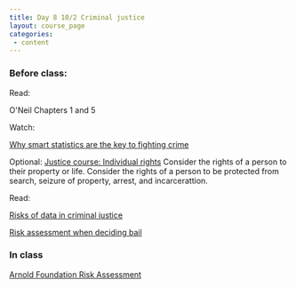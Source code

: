 ```yaml
---
title: Day 8 10/2 Criminal justice
layout: course_page
categories:
 - content
---
```


### Before class:

Read:
 
O'Neil Chapters 1 and 5

Watch: 

[Why smart statistics are the key to fighting crime](https://www.ted.com/talks/anne_milgram_why_smart_statistics_are_the_key_to_fighting_crime)

Optional: [Justice course: Individual rights](http://justiceharvard.org/lecture-7-this-land-is-your-land/)
Consider the rights of a person to their property or life. Consider the rights of a person to be protected from search, seizure of property, arrest, and incarcerattion. 

Read: 

[Risks of data in criminal justice](http://www.huffingtonpost.com/2014/08/01/eric-holder-moneyball-criminal-justice_n_5641420.html)

[Risk assessment when deciding bail](https://www.nytimes.com/2015/06/27/us/turning-the-granting-of-bail-into-a-science.html)

### In class

[Arnold Foundation Risk Assessment](http://www.arnoldfoundation.org/laura-and-john-arnold-foundation-makes-pretrial-risk-assessment-available-to-all-jurisdictions-announces-expert-panel-to-serve-as-pretrial-research-advisory-board/)
